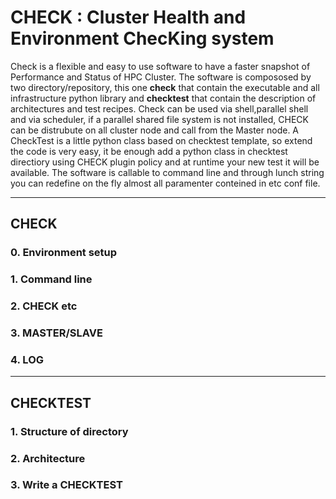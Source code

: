 # CHECK : Cluster Health and Environment ChecKing system



 Check is a flexible and easy to use software to have a faster snapshot of Performance and Status of HPC Cluster. The software is compososed by two directory/repository, this one **check** that contain the executable and all infrastructure python library and **checktest** that contain the description of architectures and  test recipes. Check can be used via shell,parallel shell and via scheduler, if a parallel shared file system is not installed, CHECK can be distrubute on all cluster node and call from the Master node. A CheckTest is a little python class based on checktest template, so extend the code is very easy, it be enough add a python class in checktest directiory using CHECK plugin policy and at runtime your new test it will be available. The software is callable to command line and through lunch string you can redefine on the fly almost all paramenter conteined in etc conf file.

***

## CHECK

### 0. Environment setup

### 1. Command line



### 2. CHECK etc



### 3. MASTER/SLAVE 


### 4. LOG

***

## CHECKTEST

### 1. Structure of directory

### 2. Architecture

### 3. Write a CHECKTEST

